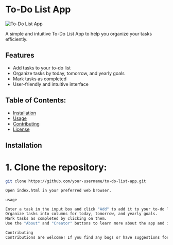 # To-Do List App

![To-Do List App](.png)

A simple and intuitive To-Do List App to help you organize your tasks efficiently.

## Features

- Add tasks to your to-do list
- Organize tasks by today, tomorrow, and yearly goals
- Mark tasks as completed
- User-friendly and intuitive interface

## Table of Contents:

- [Installation](#installation)
- [Usage](#usage)
- [Contributing](#contributing)
- [License](#license)

## Installation

# 1. Clone the repository:

```bash
git clone https://github.com/your-username/to-do-list-app.git

Open index.html in your preferred web browser.

usage

Enter a task in the input box and click "Add" to add it to your to-do list.
Organize tasks into columns for today, tomorrow, and yearly goals.
Mark tasks as completed by clicking on them.
Use the "About" and "Creator" buttons to learn more about the app and its creator.

Contributing
Contributions are welcome! If you find any bugs or have suggestions for improvements, feel free to open an issue or submit a pull request.
